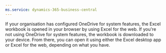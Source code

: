 ```yaml
---
ms.service: dynamics-365-business-central
---
```

If your organisation has configured OneDrive for system features, the Excel workbook is opened in your browser by using Excel for the web. If you're not using OneDrive for system features, the workbook is downloaded to your device. From there, you can open it using either the Excel desktop app or Excel for the web, depending on what you have.